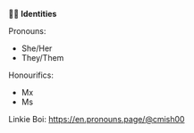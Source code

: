 🏳️‍🌈 **Identities**

Pronouns:
  - She/Her
  - They/Them
  
Honourifics:
  - Mx
  - Ms
    
Linkie Boi:
  https://en.pronouns.page/@cmish00
